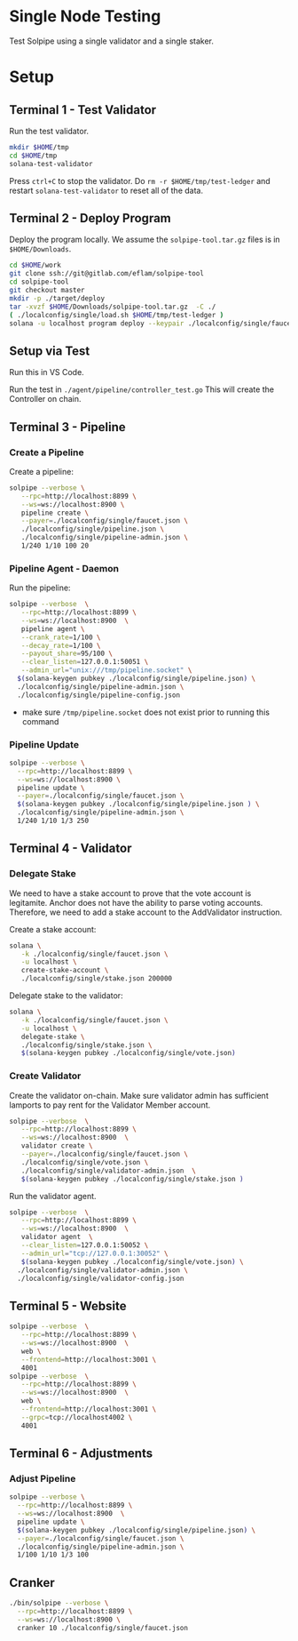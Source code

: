 # Single Node Testing

Test Solpipe using a single validator and a single staker.


# Setup

## Terminal 1 - Test Validator

Run the test validator.

```bash
mkdir $HOME/tmp
cd $HOME/tmp
solana-test-validator
```

Press `ctrl+C` to stop the validator.  Do `rm -r $HOME/tmp/test-ledger` and restart `solana-test-validator` to reset all of the data.

## Terminal 2 - Deploy Program

Deploy the program locally.  We assume the `solpipe-tool.tar.gz` files is in `$HOME/Downloads`.

```bash
cd $HOME/work
git clone ssh://git@gitlab.com/eflam/solpipe-tool
cd solpipe-tool
git checkout master
mkdir -p ./target/deploy
tar -xvzf $HOME/Downloads/solpipe-tool.tar.gz  -C ./
( ./localconfig/single/load.sh $HOME/tmp/test-ledger )
solana -u localhost program deploy --keypair ./localconfig/single/faucet.json ./target/deploy/solmate_cba.so --program-id ./target/deploy/solmate_cba-keypair.json
```

## Setup via Test

Run this in VS Code.

Run the test in `./agent/pipeline/controller_test.go`   This will create the Controller on chain.


## Terminal 3 - Pipeline

### Create a Pipeline

Create a pipeline:

```bash
solpipe --verbose \
   --rpc=http://localhost:8899 \
   --ws=ws://localhost:8900 \
   pipeline create \
   --payer=./localconfig/single/faucet.json \
   ./localconfig/single/pipeline.json \
   ./localconfig/single/pipeline-admin.json \
   1/240 1/10 100 20
```

### Pipeline Agent - Daemon

Run the pipeline:

```bash
solpipe --verbose  \
   --rpc=http://localhost:8899 \
   --ws=ws://localhost:8900  \
   pipeline agent \
   --crank_rate=1/100 \
   --decay_rate=1/100 \
   --payout_share=95/100 \
   --clear_listen=127.0.0.1:50051 \
   --admin_url="unix:///tmp/pipeline.socket" \
  $(solana-keygen pubkey ./localconfig/single/pipeline.json) \
  ./localconfig/single/pipeline-admin.json \
  ./localconfig/single/pipeline-config.json
```
* make sure `/tmp/pipeline.socket` does not exist prior to running this command

### Pipeline Update

```bash
solpipe --verbose \
  --rpc=http://localhost:8899 \
  --ws=ws://localhost:8900 \
  pipeline update \
  --payer=./localconfig/single/faucet.json \
  $(solana-keygen pubkey ./localconfig/single/pipeline.json ) \
  ./localconfig/single/pipeline-admin.json \
  1/240 1/10 1/3 250
```

## Terminal 4 - Validator

### Delegate Stake

We need to have a stake account to prove that the vote account is legitamite.  Anchor does not have the ability to parse voting accounts.  Therefore, we need to add a stake account to the AddValidator instruction.

Create a stake account:

```bash
solana \
   -k ./localconfig/single/faucet.json \
   -u localhost \
   create-stake-account \
   ./localconfig/single/stake.json 200000
```

Delegate stake to the validator:

```bash
solana \
   -k ./localconfig/single/faucet.json \
   -u localhost \
   delegate-stake \
   ./localconfig/single/stake.json \
   $(solana-keygen pubkey ./localconfig/single/vote.json)
```

### Create Validator

Create the validator on-chain.  Make sure validator admin has sufficient lamports to pay rent for the Validator Member account.

```bash
solpipe --verbose  \
   --rpc=http://localhost:8899 \
   --ws=ws://localhost:8900  \
   validator create \
   --payer=./localconfig/single/faucet.json \
   ./localconfig/single/vote.json \
   ./localconfig/single/validator-admin.json  \
   $(solana-keygen pubkey ./localconfig/single/stake.json )
```


Run the validator agent.

```bash
solpipe --verbose  \
   --rpc=http://localhost:8899 \
   --ws=ws://localhost:8900  \
   validator agent  \
   --clear_listen=127.0.0.1:50052 \
   --admin_url="tcp://127.0.0.1:30052" \
   $(solana-keygen pubkey ./localconfig/single/vote.json) \
  ./localconfig/single/validator-admin.json \
  ./localconfig/single/validator-config.json
```


## Terminal 5 - Website

```bash
solpipe --verbose  \
   --rpc=http://localhost:8899 \
   --ws=ws://localhost:8900  \
   web \
   --frontend=http://localhost:3001 \
   4001
solpipe --verbose  \
   --rpc=http://localhost:8899 \
   --ws=ws://localhost:8900  \
   web \
   --frontend=http://localhost:3001 \
   --grpc=tcp://localhost4002 \
   4001

```


## Terminal 6 - Adjustments

### Adjust Pipeline

```bash
solpipe --verbose \
  --rpc=http://localhost:8899 \
  --ws=ws://localhost:8900  \
  pipeline update \
  $(solana-keygen pubkey ./localconfig/single/pipeline.json) \
  --payer=./localconfig/single/faucet.json \
  ./localconfig/single/pipeline-admin.json \
  1/100 1/10 1/3 100
```

## Cranker

```bash
./bin/solpipe --verbose \
  --rpc=http://localhost:8899 \
  --ws=ws://localhost:8900 \
  cranker 10 ./localconfig/single/faucet.json
```